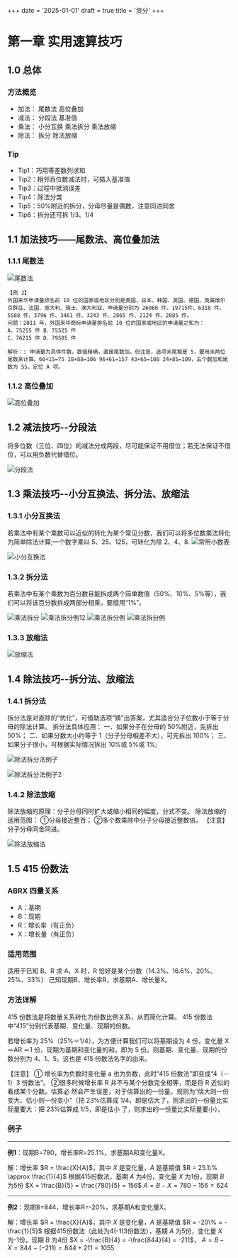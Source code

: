 +++
date = '2025-01-01'
draft = true
title = '资分'
+++

# 第一章 实用速算技巧

## 1.0 总体

### 方法概览

- 加法： 尾数法 高位叠加 
- 减法： 分段法 基准值 
- 乘法： 小分互换 乘法拆分 乘法放缩 
- 除法： 拆分 除法放缩

### Tip

- Tip1：巧用等差数列求和
- Tip2：相邻百位数减法时，可插入基准值
- Tip3：过程中抵消误差
- Tip4：除法分类
- Tip5：50%附近的拆分，分母尽量是偶数，注意同进同舍
- Tip6：拆分还可拆 1/3、1/4

## 1.1 加法技巧——尾数法、高位叠加法

### 1.1.1 尾数法

![尾数法](https://notespace.oss-cn-guangzhou.aliyuncs.com/images/20250828_153735_be08103d.png)


```
【例 2】 
外国来华申请量排名前 10 位的国家或地区分别是美国、日本、韩国、英国、德国、英属维尔京群岛、法国、意大利、瑞士、澳大利亚，申请量分别为 26060 件、19715件、6318 件、5588 件、3796 件、3461 件、3243 件、2865 件、2124 件、2085 件。
问题：2011 年，外国来华商标申请量排名前 10 位的国家或地区的申请量之和为：
A．75255 件 B．75525 件
C．76215 件 D．79585 件

解析：: 申请量为具体件数，数值精确，直接尾数加。但注意，选项末尾都是 5，要用末两位尾数来计算。60+15=75 18+88=106 96+61=157 43+65=108 24+85=109，五个数加和尾数为 55，定位 A 项。
```

### 1.1.2 高位叠加

![高位叠加](https://notespace.oss-cn-guangzhou.aliyuncs.com/images/20250828_153735_0229e0fd.png)

## 1.2 减法技巧--分段法 

将多位数（三位、四位）的减法分成两段，尽可能保证不用借位；若无法保证不借位，可以用负数代替借位。

![分段法](https://notespace.oss-cn-guangzhou.aliyuncs.com/images/20250828_153735_f6be231a.png)

## 1.3 乘法技巧--小分互换法、拆分法、放缩法

### 1.3.1 小分互换法
 
若乘法中有某个乘数可以近似的转化为某个常见分数，我们可以将多位数乘法转化为简单除法计算;一个数字乘以 5、25、125，可转化为除 2、4、8.
![常用小数表](https://notespace.oss-cn-guangzhou.aliyuncs.com/images/20250828_153735_4ce9b939.png)

![小分互换法](https://notespace.oss-cn-guangzhou.aliyuncs.com/images/20250828_153735_f006b0ea.png)

### 1.3.2 拆分法

若乘法中有某个乘数为百分数且能拆成两个简单数值（50%、10%、5%等），我们可以将该百分数拆成两部分相乘，要擅用“1%”。

![乘法拆分](https://notespace.oss-cn-guangzhou.aliyuncs.com/images/20250828_153735_7bab44d5.png)
![乘法拆分例12](https://notespace.oss-cn-guangzhou.aliyuncs.com/images/20250828_153736_4c31c62e.png)
![乘法拆分例](https://notespace.oss-cn-guangzhou.aliyuncs.com/images/20250828_153736_ccae186f.png)
![乘法拆分例](https://notespace.oss-cn-guangzhou.aliyuncs.com/images/20250828_153736_563e8b70.png)

### 1.3.3 放缩法

![放缩法](https://notespace.oss-cn-guangzhou.aliyuncs.com/images/20250828_153736_877d5a8e.png)

## 1.4 除法技巧--拆分法、放缩法

### 1.4.1 拆分法

拆分法是对直除的“优化”，可借助选项“猜”出答案，尤其适合分子位数小于等于分母的除法计算。
拆分法具体应用：
一、如果分子在分母的 50%附近，先拆出 50%；
二、如果分数大小约等于 1（分子分母相差不大），可先拆出 100%；
三、如果分子很小，可根据实际情况拆出 10%或 5%或 1%;

![除法拆分法例子](https://notespace.oss-cn-guangzhou.aliyuncs.com/images/20250828_153736_0ccb97eb.png)

![除法拆分法例子2](https://notespace.oss-cn-guangzhou.aliyuncs.com/images/20250828_153736_7f7bc57e.png)

### 1.4.2 除法放缩 

除法放缩的原理：分子分母同时扩大或缩小相同的幅度，分式不变。
除法放缩的适用范围：
①分母接近整百；
②多个数乘除中分子分母接近整数倍。
【注意】分子分母同舍同进。

![除法放缩法](https://notespace.oss-cn-guangzhou.aliyuncs.com/images/20250828_153736_d024319c.png)

## 1.5 415 份数法

### ABRX 四量关系

- A：基期
- B：现期
- R：增长率（有正负）
- X：增长量（有正负）

### 适用范围

适用于已知 B、R 求 A、X 时，R 恰好是某个分数（14.3%、16.6%、20%、25%、33%）
已知现期B、增长率R，求基期A、增长量X。

### 方法详解

415 份数法是将数量关系转化为份数比例关系，从而简化计算。
415 份数法中“415”分别代表基期、变化量、现期的份数。

若增长率为 25%（25%＝1/4），为方便计算我们可以将基期设为 4 份，变化量 X＝AR
＝1 份，现期为基期和变化量的和，即为 5 份。则基期、变化量、现期的份数分别为 4、1、5。这也是 415 份数法名字的由来。

【注意】
① 增长率为负数时变化量 a 也为负数，此时“415 份数法”即变成“4（－1）3 份数法”。
②很多时候增长率 R 并不与某个分数完全相等，而是将 R 近似的看成某个分数。估算必
然会产生误差，对于估算出的一份量，规则为“估大则一份变大、估小则一份变小”（把
23%估算成 1/4，即是估大了，则求出的一份量比实际量要大：把 23%估算成 1/5，即是估小
了，则求出的一份量比实际量要小）。

### 例子

--------

**例1**：现期B=780，增长率R=25.1%，求基期A和变化量X。

解：增长率 $R = \frac{X}{A}$，其中 $X$ 是变化量，$A$ 是基期值
$R = 25.1\% \approx \frac{1}{4}$
根据415份数法，基期 $A$ 为4份，变化量 $X$ 为1份，现期 $B$ 为5份
$X = \frac{B}{5} = \frac{780}{5} = 156$
$A = B - X = 780 - 156 = 624$

--------

**例2**：现期B=844，增长率R=-20%，求基期A和变化量X。

解：增长率 $R = \frac{X}{A}$，其中 $X$ 是变化量，$A$ 是基期值
$R = -20\% = -\frac{1}{5}$
根据415份数法（此处为4(-1)3份数法），基期 $A$ 为5份，变化量 $X$ 为-1份，现期 $B$ 为4份
$X = -\frac{B}{4} = -\frac{844}{4} = -211$，
$A = B - X = 844 - (-211) = 844 + 211 = 1055$